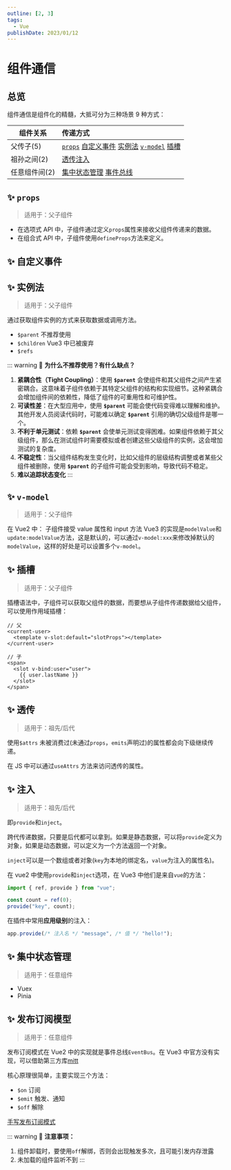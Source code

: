 ```yaml
---
outline: [2, 3]
tags: 
  - Vue
publishDate: 2023/01/12
---
```


# 组件通信

## 总览

组件通信是组件化的精髓，大抵可分为三种场景 9 种方式：

| 组件关系      | 传递方式                                                                                                           |
| ------------- | :----------------------------------------------------------------------------------------------------------------- |
| 父传子(5)     | [`props`](#✨-props) [自定义事件](#✨-自定义事件) [实例法](#✨-实例法) [`v-model`](#✨-`v-model`) [插槽](#✨-插槽) |
| 祖孙之间(2)   | [透传](#✨-透传)[注入](#✨-注入)                                                                                   |
| 任意组件间(2) | [集中状态管理](#✨-集中状态管理) [事件总线](#✨-事件总线)                                                          |

## ✨ `props`

> 适用于：父子组件

- 在选项式 API 中，子组件通过定义`props`属性来接收父组件传递来的数据。
- 在组合式 API 中，子组件使用`defineProps`方法来定义。

## ✨ 自定义事件

## ✨ 实例法

> 适用于：父子组件

通过获取组件实例的方式来获取数据或调用方法。

- `$parent` 不推荐使用
- `$children` Vue3 中已被废弃
- `$refs`

::: warning 🌋
**为什么不推荐使用？有什么缺点？**

1. **紧耦合性（Tight Coupling）**：使用 **`$parent`** 会使组件和其父组件之间产生紧密耦合。这意味着子组件依赖于其特定父组件的结构和实现细节。这种紧耦合会增加组件间的依赖性，降低了组件的可重用性和可维护性。
2. **可读性差**：在大型应用中，使用 **`$parent`** 可能会使代码变得难以理解和维护。其他开发人员阅读代码时，可能难以确定 **`$parent`** 引用的确切父级组件是哪一个。
3. **不利于单元测试**：依赖 **`$parent`** 会使单元测试变得困难。如果组件依赖于其父级组件，那么在测试组件时需要模拟或者创建这些父级组件的实例，这会增加测试的复杂度。
4. **不稳定性**：当父组件结构发生变化时，比如父组件的层级结构调整或者某些父组件被删除，使用 **`$parent`** 的子组件可能会受到影响，导致代码不稳定。
5. **难以追踪状态变化**
   :::

## ✨ `v-model`

> 适用于：父子组件

在 Vue2 中：
子组件接受 value 属性和 input 方法
Vue3 的实现是`modelValue`和`update:modelValue`方法，这是默认的，可以通过`v-model:xxx`来修改掉默认的`modelValue`，这样的好处是可以设置多个`v-model`。

## ✨ 插槽

> 适用于：父子组件

插槽语法中，子组件可以获取父组件的数据，而要想从子组件传递数据给父组件，可以使用作用域插槽：

```vue
// 父
<current-user>
  <template v-slot:default="slotProps"></template>
</current-user>

// 子
<span>
  <slot v-bind:user="user">
    {{ user.lastName }}
  </slot>
</span>
```

## ✨ 透传

> 适用于：祖先/后代

使用`$attrs`
未被消费过(未通过`props`，`emits`声明过)的属性都会向下级继续传递。

在 JS 中可以通过`useAttrs` 方法来访问透传的属性。

## ✨ 注入

> 适用于：祖先/后代

即`provide`和`inject`。

跨代传递数据，只要是后代都可以拿到。如果是静态数据，可以将`provide`定义为对象，如果是动态数据，可以定义为一个方法返回一个对象。

`inject`可以是一个数组或者对象(`key`为本地的绑定名，`value`为注入的属性名)。

在 vue2 中使用`provide`和`inject`选项，在 Vue3 中他们是来自`vue`的方法：

```js
import { ref, provide } from "vue";

const count = ref(0);
provide("key", count);
```

在插件中常用**应用级别**的注入：

```js
app.provide(/* 注入名 */ "message", /* 值 */ "hello!");
```

## ✨ 集中状态管理

> 适用于：任意组件

- Vuex
- Pinia

## ✨ 发布订阅模型

> 适用于：任意组件

发布订阅模式在 Vue2 中的实现就是事件总线`EventBus`。在 Vue3 中官方没有实现，可以借助第三方库[mitt](https://github.com/developit/mitt)

核心原理很简单，主要实现三个方法：

- `$on` 订阅
- `$emit` 触发、通知
- `$off` 解除

[手写发布订阅模式](/src/dev/snippets/js/pubsub)

::: warning 🌋
**注意事项：**

1. 组件卸载时，要使用`off`解绑，否则会出现触发多次，且可能引发内存泄露
2. 未加载的组件监听不到
:::
